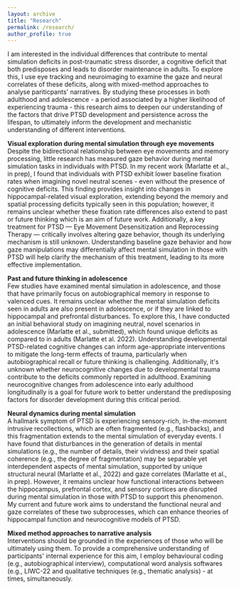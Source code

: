 ```yaml
---
layout: archive
title: "Research"
permalink: /research/
author_profile: true
---
```


I am interested in the individual differences that contribute to mental simulation deficits in post-traumatic stress disorder, a cognitive deficit that both predisposes and leads to disorder maintenance in adults. To explore this, I use eye tracking and neuroimaging to examine the gaze and neural correlates of these deficits, along with mixed-method approaches to analyse pariticpants' narratives. By studying these processes in both adulthood and adolescence - a period associated by a higher likelihood of experiencing trauma - this research aims to deepen our understanding of the factors that drive PTSD development and persistence across the lifespan, to ultimately inform the development and mechanistic understanding of different interventions.

**Visual exploration during mental simulation through eye movements**\
Despite the bidirectional relationship between eye movements and memory processing, little research has measured gaze behavior during mental simulation tasks in individuals with PTSD. In my recent work (Marlatte et al., in prep), I found that individuals with PTSD exhibit lower baseline fixation rates when imagining novel neutral scenes - even without the presence of cognitive deficits. This finding provides insight into changes in hippocampal-related visual exploration, extending beyond the memory and spatial processing deficits typically seen in this population; however, it remains unclear whether these fixation rate differences also extend to past or future thinking which is an aim of future work. Additionally, a key treatment for PTSD — Eye Movement Desensitization and Reprocessing Therapy — critically involves altering gaze behavior, though its underlying mechanism is still unknown. Understanding baseline gaze behavior and how gaze manipulations may differentially affect mental simulation in those with PTSD will help clarify the mechanism of this treatment, leading to its more effective implementation.

**Past and future thinking in adolescence**\
Few studies have examined mental simulation in adolescence, and those that have primarily focus on autobiographical memory in response to valenced cues. It remains unclear whether the mental simulation deficits seen in adults are also present in adolescence, or if they are linked to hippocampal and prefrontal disturbances. To explore this, I have conducted an initial behavioral study on imagining neutral, novel scenarios in adolescence (Marlatte et al., submitted), which found unique deficits as compared to in adults (Marlatte et al. 2022). Understanding developmental PTSD-related cognitive changes can inform age-appropriate interventions to mitigate the long-term effects of trauma, particularly when autobiographical recall or future thinking is challenging. Additionally, it's unknown whether neurocognitive changes due to developmental trauma contribute to the deficits commonly reported in adulthood. Examining neurocognitive changes from adolescence into early adulthood longitudinally is a goal for future work to better understand the predisposing factors for disorder development during this critical period.

**Neural dynamics during mental simulation**\
A hallmark symptom of PTSD is experiencing sensory-rich, in-the-moment intrusive recollections, which are often fragmented (e.g., flashbacks), and this fragmentation extends to the mental simulation of everyday events. I have found that disturbances in the generation of details in mental simulations (e.g., the number of details, their vividness) and their spatial coherence (e.g., the degree of fragmentation) may be separable yet interdependent aspects of mental simulation, supported by unique structural neural (Marlatte et al., 2022) and gaze correlates (Marlatte et al., in prep).  However, it remains unclear how functional interactions between the hippocampus, prefrontal cortex, and sensory cortices are disrupted during mental simulation in those with PTSD to support this phenomenon. My current and future work aims to understand the functional neural and gaze correlates of these two subprocesses, which can enhance theories of hippocampal function and neurocognitive models of PTSD.

**Mixed method approaches to narrative analysis**\
Interventions should be grounded in the experiences of those who will be ultimately using them. To provide a comprehensive understanding of participants' internal experience for this aim, I employ behavioural coding (e.g., autobiographical interview), computational word analysis softwares (e.g., LIWC-22 and qualitative techniques (e.g., thematic analysis) - at times, simultaneously.
